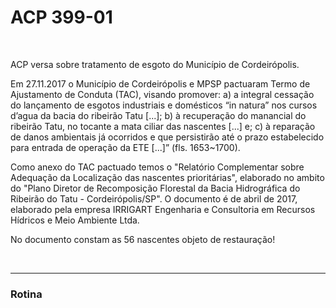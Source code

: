 # ACP 399-01

<br>

ACP versa sobre tratamento de esgoto do Município de Cordeirópolis.

Em 27.11.2017 o Município de Cordeirópolis e MPSP pactuaram Termo de Ajustamento de Conduta (TAC), visando promover:
a) a integral cessação do lançamento de esgotos industriais e domésticos “in natura” nos cursos d’agua da bacia do ribeirão Tatu [...];
b) à recuperação do manancial do ribeirão Tatu, no tocante a mata ciliar das nascentes [...] e;
c) à reparação de danos ambientais já ocorridos e que persistirão até o prazo estabelecido para entrada de operação da ETE [...]” (fls. 1653~1700).

Como anexo do TAC pactuado temos o "Relatório Complementar sobre Adequação da Localização das nascentes prioritárias", elaborado no ambito do "Plano Diretor de Recomposição Florestal da Bacia Hidrográfica do Ribeirão do Tatu - Cordeirópolis/SP". O documento é de abril de 2017, elaborado pela empresa IRRIGART Engenharia e Consultoria em Recursos Hídricos e Meio Ambiente Ltda.

No documento constam as 56 nascentes objeto de restauração!

<br>

-----

### Rotina



<br>






